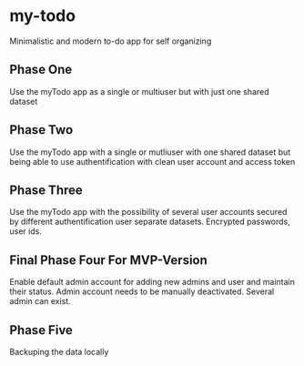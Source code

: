 # my-todo

Minimalistic and modern to-do app for self organizing

## Phase One

Use the myTodo app as a single or multiuser but with just one shared dataset

## Phase Two

Use the myTodo app with a single or mutliuser with one shared dataset but being able to use authentification with clean user account and access token

## Phase Three

Use the myTodo app with the possibility of several user accounts secured by different authentification user separate datasets. Encrypted passwords, user ids.

## Final Phase Four For MVP-Version

Enable default admin account for adding new admins and user and maintain their status. Admin account needs to be manually deactivated. Several admin can exist.

## Phase Five

Backuping the data locally
